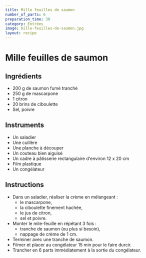 ```yaml
---
title: Mille feuilles de saumon
number_of_parts: 6
preparation_time: 30
category: Entrées
image: mille-feuilles-de-saumon.jpg
layout: recipe
---
```

# Mille feuilles de saumon

## Ingrédients

- 200 g de saumon fumé tranché
- 250 g de mascarpone
- 1 citron
- 20 brins de ciboulette
- Sel, poivre

## Instruments

- Un saladier
- Une cuillère
- Une planche à découper
- Un couteau bien aiguisé
- Un cadre à pâtisserie rectangulaire d'environ 12 x 20 cm
- Film plastique
- Un congélateur

## Instructions

- Dans un saladier, réaliser la crème en mélangeant :
	- le mascarpone,
	- la ciboulette finement hachée,
	- le jus de citron,
	- sel et poivre.
- Monter le mile-feuille en répétant 3 fois :
	- tranche de saumon (ou plus si besoin),
	- nappage de crème de 1 cm.
- Terminer avec une tranche de saumon.
- Filmer et placer au congélateur 15 min pour le faire durcir.
- Trancher en 6 parts immédiatement à la sortie du congélateur.

